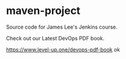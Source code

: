 # maven-project
Source code for James Lee's Jenkins course.

Check out our Latest DevOps PDF book.

https://www.level-up.one/devops-pdf-book
 ok
